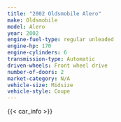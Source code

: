 ```yaml
---
title: "2002 Oldsmobile Alero"
make: Oldsmobile
model: Alero
year: 2002
engine-fuel-type: regular unleaded
engine-hp: 170
engine-cylinders: 6
transmission-type: Automatic
driven-wheels: Front wheel drive
number-of-doors: 2
market-category: N/A
vehicle-size: Midsize
vehicle-style: Coupe
---
```


{{< car_info >}}
